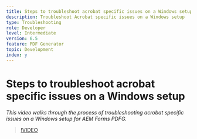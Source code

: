 ```yaml
---
title: Steps to troubleshoot acrobat specific issues on a Windows setup
description: Troubleshoot Acrobat specific issues on a Windows setup
type: Troubleshooting
role: Developer 
level: Intermediate  
version: 6.5
feature: PDF Generator 
topic: Development   
index: y
---
```



# Steps to troubleshoot acrobat specific issues on a Windows setup

*This video walks through the process of troubleshooting acrobat specific issues on a Windows setup for AEM Forms PDFG.*

>[!VIDEO](https://video.tv.adobe.com/v/335480?quality=9&learn=on)

